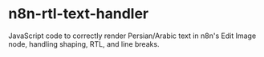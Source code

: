 # n8n-rtl-text-handler
JavaScript code to correctly render Persian/Arabic text in n8n's Edit Image node, handling shaping, RTL, and line breaks.
